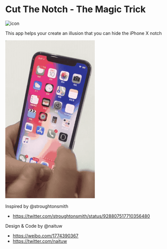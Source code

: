 # Cut The Notch - The Magic Trick

![icon](https://github.com/Naituw/CutTheNotch/raw/master/HideNotch/Assets.xcassets/AppIcon.appiconset/Icon-App-83.5x83.5%402x.png)

This app helps your create an illusion that you can hide the iPhone X notch

![](demo.gif)

Inspired by @stroughtonsmith
- https://twitter.com/stroughtonsmith/status/928807517710356480

Design & Code by @naituw
- https://weibo.com/1774390367
- https://twitter.com/naituw
